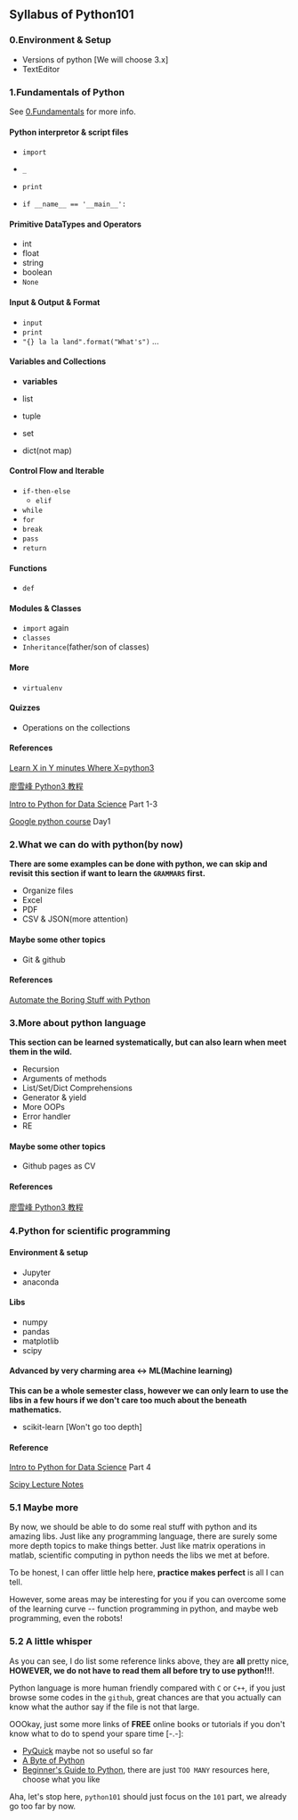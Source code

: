## Syllabus of Python101

### 0.Environment & Setup

* Versions of python [We will choose 3.x]
* TextEditor


### 1.Fundamentals of Python

See [0.Fundamentals](0.Fundamentals.md) for more info. 

#### Python interpretor & script files

* `import`
* `_`
* `print`

* `if __name__ == '__main__':`

#### Primitive DataTypes and Operators
* int
* float
* string
* boolean
* `None`

#### Input & Output & Format

* `input`
* `print`
* `"{} la la land".format("What's")` ...

#### Variables and Collections
* **variables**

* list
* tuple
* set
* dict(not map)

#### Control Flow and Iterable
* `if-then-else`
    * `elif`
* `while`
* `for`
* `break`
* `pass`
* `return`

#### Functions
* `def`

#### Modules & Classes

* `import` again
* `classes`
* `Inheritance`(father/son of classes)

#### More

* `virtualenv`



#### Quizzes
* Operations on the collections

#### References

[Learn X in Y minutes Where X=python3](https://learnxinyminutes.com/docs/python3/)

[廖雪峰 Python3 教程](http://www.liaoxuefeng.com/wiki/0014316089557264a6b348958f449949df42a6d3a2e542c000)

[Intro to Python for Data Science](https://www.datacamp.com/courses/intro-to-python-for-data-science) Part 1-3

[Google python course](https://developers.google.com/edu/python) Day1

### 2.What we can do with python(by now)

**There are some examples can be done with python, we can skip and revisit this section if want to learn the `GRAMMARS` first.**

* Organize files
* Excel
* PDF
* CSV & JSON(more attention)

#### Maybe some other topics
* Git & github

#### References

[Automate the Boring Stuff with Python](https://automatetheboringstuff.com/)


### 3.More about python language

**This section can be learned systematically, but can also learn when meet them in the wild.**

* Recursion
* Arguments of methods
* List/Set/Dict Comprehensions
* Generator & yield
* More OOPs
* Error handler
* RE

#### Maybe some other topics
* Github pages as CV

#### References

[廖雪峰 Python3 教程](http://www.liaoxuefeng.com/wiki/0014316089557264a6b348958f449949df42a6d3a2e542c000)

### 4.Python for scientific programming

#### Environment & setup
* Jupyter
* anaconda

#### Libs
* numpy
* pandas
* matplotlib
* scipy

#### Advanced by very charming area <-> ML(Machine learning)

**This can be a whole semester class, however we can only learn to use the libs in a few hours if we don't care too much about the beneath mathematics.**

* scikit-learn [Won't go too depth]

#### Reference

[Intro to Python for Data Science](https://www.datacamp.com/courses/intro-to-python-for-data-science) Part 4

[Scipy Lecture Notes](http://www.scipy-lectures.org/index.html)


### 5.1 Maybe more

By now, we should be able to do some real stuff with python and its amazing libs. Just like any programming language, there are surely some more depth topics to make things better. Just like matrix operations in matlab, scientific computing in python needs the libs we met at before.

To be honest, I can offer little help here, **practice makes perfect** is all I can tell.

However, some areas may be interesting for you if you can overcome some of the learning curve -- function programming in python, and maybe web programming, even the robots!


### 5.2 A little whisper

As you can see, I do list some reference links above, they are **all** pretty nice, **HOWEVER, we do not have to read them all before try to use python!!!**.

Python language is more human friendly compared with `C` or `C++`, if you just browse some codes in the `github`, great chances are that you actually can know what the author say if the file is not that large.

OOOkay, just some more links of **FREE** online books or tutorials if you don't know what to do to spend your spare time [-.-]:

* [PyQuick](http://pyquick.readthedocs.io/en/latest/) maybe not so useful so far
* [A Byte of Python](https://www.gitbook.com/book/swaroopch/byte-of-python/details)
* [Beginner's Guide to Python](https://wiki.python.org/moin/BeginnersGuide), there are just `TOO MANY` resources here, choose what you like


Aha, let's stop here, `python101` should just focus on the `101` part, we already go too far by now.

